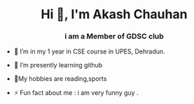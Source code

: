 <h1 align="center">Hi 👋, I'm Akash Chauhan</h1>
<h3 align="center">i am a Member of GDSC club</h3>

- 🔭 I’m in my 1 year in CSE course in UPES, Dehradun.
- 🌱 I’m presently learning  github
- 💬My hobbies are reading,sports

- ⚡ Fun fact about me :   i am very funny guy .
